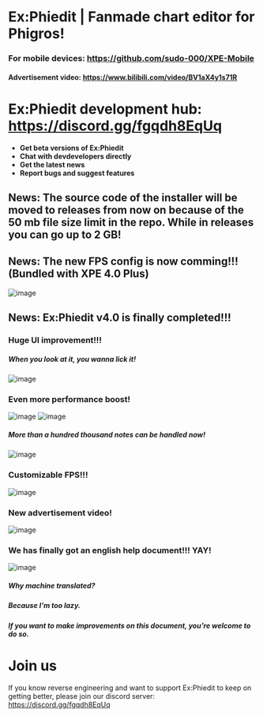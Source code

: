 # Ex:Phiedit  |  Fanmade chart editor for Phigros! 

### For mobile devices: https://github.com/sudo-000/XPE-Mobile

#### Advertisement video: https://www.bilibili.com/video/BV1aX4y1s71R
## 


# Ex:Phiedit development hub: https://discord.gg/fgqdh8EqUq 
- **Get beta versions of Ex:Phiedit**
- **Chat with devdevelopers directly**
- **Get the latest news**
- **Report bugs and suggest features**

## News: The source code of the installer will be moved to releases from now on because of the 50 mb file size limit in the repo. While in releases you can go up to 2 GB! 

## News: The new FPS config is now comming!!! (Bundled with XPE 4.0 Plus)
![image](https://github.com/sudo-000/Ex-Phiedit/assets/107282563/4bb55063-a87a-4162-8297-14239248bf28)

## News: Ex:Phiedit v4.0 is finally completed!!! 

### Huge UI improvement!!! 
##### When you look at it, you wanna lick it! 
![image](https://github.com/sudo-000/Ex-Phiedit/assets/107282563/2066b72a-ee58-448a-9f3a-9ad656983bae)

### Even more performance boost! 
![image](https://github.com/sudo-000/Ex-Phiedit/assets/107282563/330695b3-405d-405c-a57c-156df410a6e3)
![image](https://github.com/sudo-000/Ex-Phiedit/assets/107282563/76df8090-eadb-47de-aadf-ea1f9b8d21d6)
##### More than a hundred thousand notes can be handled now! 
![image](https://github.com/sudo-000/Ex-Phiedit/assets/107282563/62467f3a-6fb1-487b-b89b-fecaa281caf5)

### Customizable FPS!!! 
![image](https://github.com/sudo-000/Ex-Phiedit/assets/107282563/6d27737f-8e39-4da0-97b3-183fd5354785)

### New advertisement video! 
![image](https://github.com/sudo-000/Ex-Phiedit/assets/107282563/35d7659b-d864-4951-87eb-5d23030b75bb)

### We has finally got an english help document!!! YAY! 
![image](https://github.com/sudo-000/Ex-Phiedit/assets/107282563/ae58065f-b9e1-4fef-8156-84f2a25d5844)
##### Why machine translated? 
##### Because I'm too lazy. 
##### If you want to make improvements on this document, you're welcome to do so. 

# Join us
If you know reverse engineering and want to support Ex:Phiedit to keep on getting better, please join our discord server: https://discord.gg/fgqdh8EqUq 
